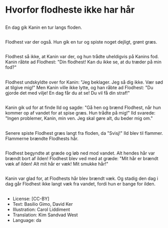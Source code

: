 # Hvorfor flodheste ikke har hår

##
En dag gik Kanin en tur langs floden.

##
Flodhest var der også. Hun gik en tur og spiste noget dejligt, grønt græs.

##
Flodhest så ikke, at Kanin var der, og hun trådte uheldigvis på Kanins fod. Kanin råbte ad Flodhest: "Din flodhest! Kan du ikke se, at du træder på min fod?"

##
Flodhest undskyldte over for Kanin: "Jeg beklager. Jeg så dig ikke. Vær sød at tilgive mig!" Men Kanin ville ikke lytte, og han råbte ad Flodhest: "Du gjorde det med vilje! En dag får du at se! Du vil få din straf!"

##
Kanin gik ud for at finde Ild og sagde: "Gå hen og brænd Flodhest, når hun kommer op af vandet for at spise græs. Hun trådte på mig!" Ild svarede: "Ingen problemer, Kanin, min ven. Jeg skal gøre alt, du beder mig om."

##
Senere spiste Flodhest græs langt fra floden, da "Svisj!" Ild blev til flammer. Flammerne brændte Flodhests hår.

##
Flodhest begyndte at græde og løb ned mod vandet. Alt hendes hår var brændt bort af ilden! Flodhest blev ved med at græde: "Mit hår er brændt væk af ilden! Alt mit hår er væk! Mit smukke hår!"

##
Kanin var glad for, at Flodhests hår blev brændt væk. Og stadig den dag i dag går Flodhest ikke langt væk fra vandet, fordi hun er bange for ilden.

##
* License: [CC-BY]
* Text: Basilio Gimo, David Ker
* Illustration: Carol Liddiment
* Translation: Kim Sandvad West
* Language: da
